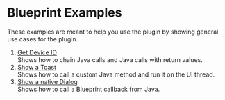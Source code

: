 # Blueprint Examples
These examples are meant to help you use the plugin by showing general use cases for the plugin.
1. [Get Device ID](/deviceuid)  
Shows how to chain Java calls and Java calls with return values.
2. [Show a Toast](/showtoast)  
Shows how to call a custom Java method and run it on the UI thread.
3. [Show a native Dialog](/showdialog)  
Shows how to call a Blueprint callback from Java.
